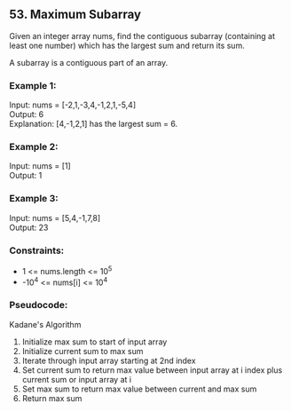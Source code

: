 ## 53. Maximum Subarray

Given an integer array nums, find the contiguous subarray (containing at least one number) which has the largest sum and return its sum.

A subarray is a contiguous part of an array.

### Example 1:

Input: nums = [-2,1,-3,4,-1,2,1,-5,4]\
Output: 6\
Explanation: [4,-1,2,1] has the largest sum = 6.

### Example 2:

Input: nums = [1]\
Output: 1

### Example 3:

Input: nums = [5,4,-1,7,8]\
Output: 23

### Constraints:

- 1 <= nums.length <= 10<sup>5</sup>
- -10<sup>4</sup> <= nums[i] <= 10<sup>4</sup>

### Pseudocode:

Kadane's Algorithm
1. Initialize max sum to start of input array
2. Initialize current sum to max sum
3. Iterate through input array starting at 2nd index
4. Set current sum to return max value between input array at i index plus current sum or input array at i
5. Set max sum to return max value between current and max sum
6. Return max sum

